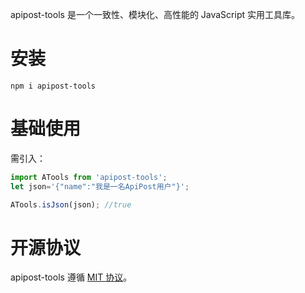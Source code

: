 apipost-tools 是一个一致性、模块化、高性能的 JavaScript 实用工具库。

# 安装

```shell
npm i apipost-tools
```

# 基础使用
需引入：

```js
import ATools from 'apipost-tools';
let json='{"name":"我是一名ApiPost用户"}';

ATools.isJson(json); //true
```


# 开源协议

apipost-tools 遵循 [MIT 协议](https://github.com/Apipost-Team/apipost-tools)。
